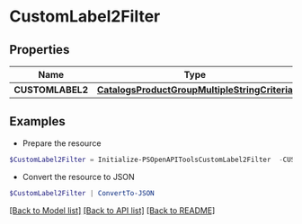 # CustomLabel2Filter
## Properties

Name | Type | Description | Notes
------------ | ------------- | ------------- | -------------
**CUSTOMLABEL2** | [**CatalogsProductGroupMultipleStringCriteria**](.md) |  | 

## Examples

- Prepare the resource
```powershell
$CustomLabel2Filter = Initialize-PSOpenAPIToolsCustomLabel2Filter  -CUSTOMLABEL2 null
```

- Convert the resource to JSON
```powershell
$CustomLabel2Filter | ConvertTo-JSON
```

[[Back to Model list]](../README.md#documentation-for-models) [[Back to API list]](../README.md#documentation-for-api-endpoints) [[Back to README]](../README.md)

